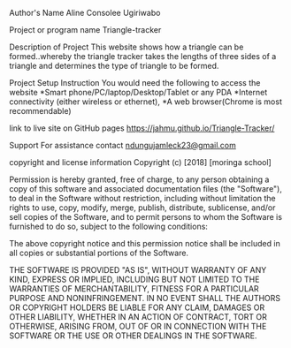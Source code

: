 Author's Name
Aline Consolee Ugiriwabo

Project or program name
Triangle-tracker

Description of Project
This website shows how a triangle can be formed..whereby the triangle tracker takes the lengths of three sides of a triangle and determines the type of triangle to be formed.

Project Setup Instruction
You would need the following to access the website *Smart phone/PC/laptop/Desktop/Tablet or any PDA *Internet connectivity (either wireless or ethernet), *A web browser(Chrome is most recommendable)

link to live site on GitHub pages
https://jahmu.github.io/Triangle-Tracker/

Support
For assistance contact ndungujamleck23@gmail.com

copyright and license information
Copyright (c) [2018] [moringa school]

Permission is hereby granted, free of charge, to any person obtaining a copy of this software and associated documentation files (the "Software"), to deal in the Software without restriction, including without limitation the rights to use, copy, modify, merge, publish, distribute, sublicense, and/or sell copies of the Software, and to permit persons to whom the Software is furnished to do so, subject to the following conditions:

The above copyright notice and this permission notice shall be included in all copies or substantial portions of the Software.

THE SOFTWARE IS PROVIDED "AS IS", WITHOUT WARRANTY OF ANY KIND, EXPRESS OR IMPLIED, INCLUDING BUT NOT LIMITED TO THE WARRANTIES OF MERCHANTABILITY, FITNESS FOR A PARTICULAR PURPOSE AND NONINFRINGEMENT. IN NO EVENT SHALL THE AUTHORS OR COPYRIGHT HOLDERS BE LIABLE FOR ANY CLAIM, DAMAGES OR OTHER LIABILITY, WHETHER IN AN ACTION OF CONTRACT, TORT OR OTHERWISE, ARISING FROM, OUT OF OR IN CONNECTION WITH THE SOFTWARE OR THE USE OR OTHER DEALINGS IN THE SOFTWARE.